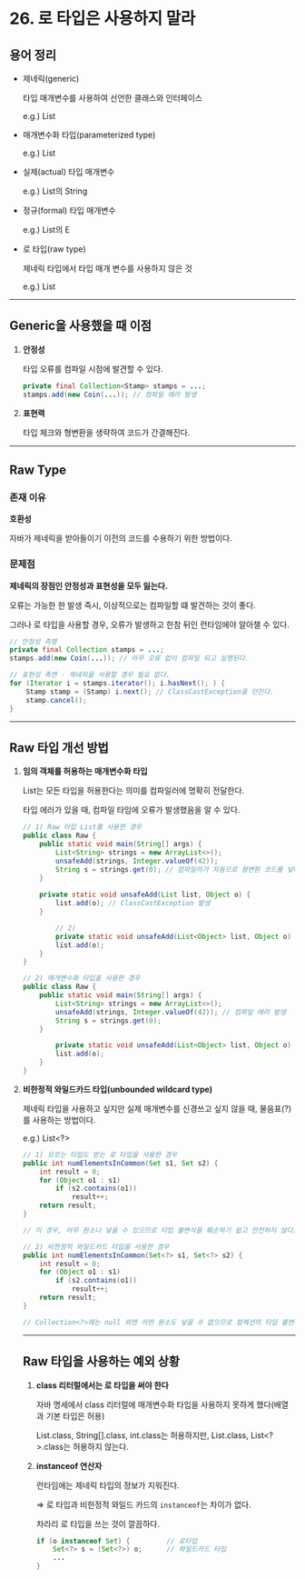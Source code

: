 # 26. 로 타입은 사용하지 말라

## 용어 정리

- 제네릭(generic)
    
    타입 매개변수를 사용하여 선언한 클래스와 인터페이스
    
    e.g.) List<E>
    
- 매개변수화 타입(parameterized type)
    
    e.g.) List<String>
    
- 실제(actual) 타입 매개변수
    
    e.g.) List<String>의 String
    
- 정규(formal) 타입 매개변수
    
    e.g.) List<E>의 E
    
- 로 타입(raw type)
    
    제네릭 타입에서 타입 매개 변수를 사용하지 않은 것
    
    e.g.) List
    

---

## Generic을 사용했을 때 이점

1. **안정성**
    
    타입 오류를 컴파일 시점에 발견할 수 있다.
    
    ```java
    private final Collection<Stamp> stamps = ...;
    stamps.add(new Coin(...)); // 컴파일 에러 발생
    ```
    
2. **표현력**
    
    타입 체크와 형변환을 생략하여 코드가 간결해진다.
    

---

## Raw Type

### 존재 이유

**호환성**

자바가 제네릭을 받아들이기 이전의 코드를 수용하기 위한 방법이다.

### 문제점

**제네릭의 장점인 안정성과 표현성을 모두 잃는다.**

오류는 가능한 한 발생 즉시, 이상적으로는 컴파일할 떄 발견하는 것이 좋다.

그러나 로 타입을 사용할 경우, 오류가 발생하고 한참 뒤인 런타임에야 알아챌 수 있다.

```java
// 안정성 측명
private final Collection stamps = ...;
stamps.add(new Coin(...)); // 아무 오류 없이 컴파일 되고 실행된다.

// 표현성 측면 - 제네릭을 사용할 경우 필요 없다.
for (Iterator i = stamps.iterator(); i.hasNext(); ) {
	Stamp stamp = (Stamp) i.next(); // ClassCastException을 던진다.
	stamp.cancel();
}
```

---

## Raw 타입 개선 방법

1. **임의 객체를 허용하는 매개변수화 타입**
    
    List<Object>는 모든 타입을 허용한다는 의미를 컴파일러에 명확히 전달한다.
    
    타입 에러가 있을 때, 컴파일 타임에 오류가 발생했음을 알 수 있다.
    
    ```java
    // 1) Raw 타입 List를 사용한 경우
    public class Raw {
        public static void main(String[] args) {
            List<String> strings = new ArrayList<>();
            unsafeAdd(strings, Integer.valueOf(42));
            String s = strings.get(0); // 컴파일러가 자동으로 형변환 코드를 넣어준다.
        }
    	
        private static void unsafeAdd(List list, Object o) {
            list.add(o); // ClassCastException 발생
        }
    
    		// 2) 
    		private static void unsafeAdd(List<Object> list, Object o) {
            list.add(o);
        }
    }
    ```
    
    ```java
    // 2) 매개변수화 타입을 사용한 경우
    public class Raw {
        public static void main(String[] args) {
            List<String> strings = new ArrayList<>();
            unsafeAdd(strings, Integer.valueOf(42)); // 컴파일 에러 발생
            String s = strings.get(0);
        }
    
    		private static void unsafeAdd(List<Object> list, Object o) {
            list.add(o);
        }
    }
    ```
    
2. **비한정적 와일드카드 타입(unbounded wildcard type)**
    
    제네릭 타입을 사용하고 싶지만 실제 매개변수를 신경쓰고 싶지 않을 때, 물음표(?)를 사용하는 방법이다.
    
    e.g.)  List<?>
    
    ```java
    // 1) 모르는 타입도 받는 로 타입을 사용한 경우
    public int numElementsInCommon(Set s1, Set s2) {
        int result = 0;
        for (Object o1 : s1)
            if (s2.contains(o1))
                result++;
        return result;
    }
    
    // 이 경우, 아무 원소나 넣을 수 있으므로 타입 불변식을 훼손하기 쉽고 안전하지 않다.
    ```
    
    ```java
    // 2) 비한정적 와일드카드 타입을 사용한 경우
    public int numElementsInCommon(Set<?> s1, Set<?> s2) {
        int result = 0;
        for (Object o1 : s1)
            if (s2.contains(o1))
                result++;
        return result;
    }
    
    // Collection<?>에는 null 외엔 어떤 원소도 넣을 수 없으므로 컬렉션의 타입 불변식을 훼손하지 못한다
    ```
    

---

## Raw 타입을 사용하는 예외 상황

1. **class 리터럴에서는 로 타입을 써야 한다**
    
    자바 명세에서 class 리터럴에 매개변수화 타입을 사용하지 못하게 했다(배열과 기본 타입은 허용)
    
    List.class, String[].class, int.class는 허용하지만, List<String>.class, List<?>.class는 허용하지 않는다.
    
2. **instanceof 연산자**
    
    런타임에는 제네릭 타입의 정보가 지워진다.
    
    ⇒ 로 타입과 비한정적 와일드 카드의 `instanceof`는 차이가 없다.
    
    차라리 로 타입을 쓰는 것이 깔끔하다.
    
    ```java
    if (o instanceof Set) {         // 로타입
        Set<?> s = (Set<?>) o;      // 와일드카드 타입
        ...
    }
    ```

